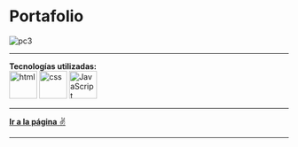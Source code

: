 # Portafolio

![pc3](https://user-images.githubusercontent.com/104018861/223869761-0c8e2b61-4ba1-47b3-ad60-080ef7125053.png)

---

**Tecnologías utilizadas:**  
<img src="https://img.icons8.com/color/344/html-5--v1.png" alt="html" width="50"/>
<img src="https://img.icons8.com/color/344/css3.png" alt="css" width="50"/>
<img src="https://img.icons8.com/color/344/javascript--v1.png" alt="JavaScript" width="50"/>

---

[**Ir a la página** ✌](https://alejandrovc6467.github.io/Portafolio/)


---
